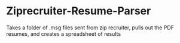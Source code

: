 # Ziprecruiter-Resume-Parser
Takes a folder of .msg files sent from zip recruiter, pulls out the PDF resumes, and creates a spreadsheet of results
